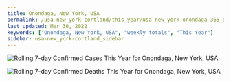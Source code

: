 ```yaml
---
title: Onondaga, New York, USA
permalink: /usa-new_york-cortland/this_year/usa-new_york-onondaga-365_days.html
last_updated: Mar 30, 2022
keywords: ["Onondaga, New York, USA", "weekly totals", "This Year"]
sidebar: usa-new_york-cortland_sidebar
---
```


![Rolling 7-day Confirmed Cases This Year for Onondaga, New York, USA](/covid_tracker/images/graphs/usa-new_york-onondaga-rolling_7_days_confirmed-365_days_graph.png)

![Rolling 7-day Confirmed Deaths This Year for Onondaga, New York, USA](/covid_tracker/images/graphs/usa-new_york-onondaga-rolling_7_days_deaths-365_days_graph.png)
